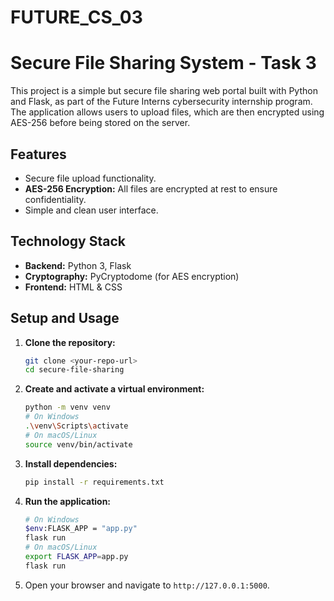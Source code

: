 # FUTURE_CS_03

# Secure File Sharing System - Task 3

This project is a simple but secure file sharing web portal built with Python and Flask, as part of the Future Interns cybersecurity internship program. The application allows users to upload files, which are then encrypted using AES-256 before being stored on the server.

## Features
-   Secure file upload functionality.
-   **AES-256 Encryption:** All files are encrypted at rest to ensure confidentiality.
-   Simple and clean user interface.

## Technology Stack
-   **Backend:** Python 3, Flask
-   **Cryptography:** PyCryptodome (for AES encryption)
-   **Frontend:** HTML & CSS

## Setup and Usage
1.  **Clone the repository:**
    ```bash
    git clone <your-repo-url>
    cd secure-file-sharing
    ```
2.  **Create and activate a virtual environment:**
    ```bash
    python -m venv venv
    # On Windows
    .\venv\Scripts\activate
    # On macOS/Linux
    source venv/bin/activate
    ```
3.  **Install dependencies:**
    ```bash
    pip install -r requirements.txt
    ```
4.  **Run the application:**
    ```bash
    # On Windows
    $env:FLASK_APP = "app.py"
    flask run
    # On macOS/Linux
    export FLASK_APP=app.py
    flask run
    ```
5.  Open your browser and navigate to `http://127.0.0.1:5000`.
